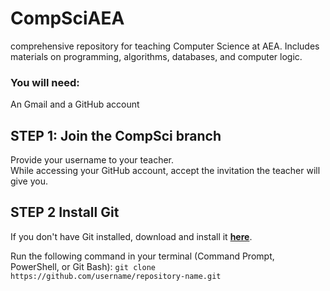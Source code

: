 # CompSciAEA
 comprehensive repository for teaching Computer Science at AEA. Includes materials on programming, algorithms, databases, and computer logic.

### You will need:
An Gmail and a GitHub account

## STEP 1: Join the CompSci branch

Provide your username to your teacher.  
While accessing your GitHub account, accept the invitation the teacher will give you.  

## STEP 2 Install Git
If you don't have Git installed, download and install it **[here](https://git-scm.com/downloads)**.

Run the following command in your terminal (Command Prompt, PowerShell, or Git Bash):
`git clone https://github.com/username/repository-name.git`


